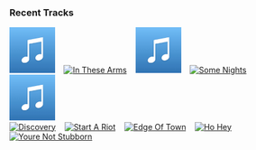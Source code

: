 ### Recent Tracks
[<img src='https://github.com/atfinke/atfinke/blob/master/placeholder.jpeg?raw=true' width='16%' height='16%' alt='Happier'>](https://www.last.fm/music/marshmello/_/happier)&nbsp;&nbsp;&nbsp;&nbsp;[<img src='https://lastfm.freetls.fastly.net/i/u/300x300/b872bfaebe443ca0b1e6d8b856c4e24d.png' width='16%' height='16%' alt='In These Arms'>](https://www.last.fm/music/jp%2bcooper/_/in%2bthese%2barms)&nbsp;&nbsp;&nbsp;&nbsp;[<img src='https://github.com/atfinke/atfinke/blob/master/placeholder.jpeg?raw=true' width='16%' height='16%' alt='Happy Man'>](https://www.last.fm/music/jungle/_/happy%2bman)&nbsp;&nbsp;&nbsp;&nbsp;[<img src='https://lastfm.freetls.fastly.net/i/u/300x300/23c8bf46a0794deeb989fb2edd8b1e76.png' width='16%' height='16%' alt='Some Nights'>](https://www.last.fm/music/fun./_/some%2bnights)&nbsp;&nbsp;&nbsp;&nbsp;[<img src='https://github.com/atfinke/atfinke/blob/master/placeholder.jpeg?raw=true' width='16%' height='16%' alt='Flirting With June'>](https://www.last.fm/music/les%2bgordon/_/flirting%2bwith%2bjune)&nbsp;&nbsp;&nbsp;&nbsp;<br>[<img src='https://lastfm.freetls.fastly.net/i/u/300x300/ff3cd8020aa45c8c406880dfbbc873d9.png' width='16%' height='16%' alt='Discovery'>](https://www.last.fm/music/syn%2bcole/_/discovery)&nbsp;&nbsp;&nbsp;&nbsp;[<img src='https://lastfm.freetls.fastly.net/i/u/300x300/2cb83a92b6de258d818a9f7fff0de110.png' width='16%' height='16%' alt='Start A Riot'>](https://www.last.fm/music/banners/_/start%2ba%2briot)&nbsp;&nbsp;&nbsp;&nbsp;[<img src='https://lastfm.freetls.fastly.net/i/u/300x300/fe68e8793c49a351c22cac4a2d8d8215.png' width='16%' height='16%' alt='Edge Of Town'>](https://www.last.fm/music/middle%2bkids/_/edge%2bof%2btown)&nbsp;&nbsp;&nbsp;&nbsp;[<img src='https://lastfm.freetls.fastly.net/i/u/300x300/d729c74038524c40b775b11d3a51855d.png' width='16%' height='16%' alt='Ho Hey'>](https://www.last.fm/music/the%2blumineers/_/ho%2bhey)&nbsp;&nbsp;&nbsp;&nbsp;[<img src='https://lastfm.freetls.fastly.net/i/u/300x300/c7f7c5b650e64da3ae6835d09bf27df6.png' width='16%' height='16%' alt='Youre Not Stubborn'>](https://www.last.fm/music/two%2bdoor%2bcinema%2bclub/_/you%2527re%2bnot%2bstubborn)&nbsp;&nbsp;&nbsp;&nbsp;<br>